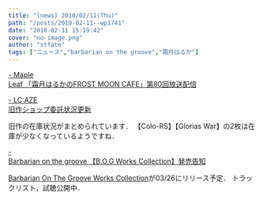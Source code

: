 ```yaml
---
title: "[news] 2010/02/11(Thu)"
path: "/posts/2010-02-11--wp1741"
date: "2010-02-11 15:19:42"
cover: "no-image.png"
author: "stfate"
tags: ["ニュース","barbarian on the groove","霜月はるか"]
---
```


<style type="text/css">
<!--
p {white-space: pre-wrap};
-->
</style>

<a  href="http://www.timerocket.co.jp/fmc/" target="_blank">- Maple Leaf 「霜月はるかのFROST MOON CAFE」第80回放送配信</a>
<div ></div>

<a  href="http://r-lmina.sakura.ne.jp/" target="_blank">- LC:AZE 旧作ショップ委託状況更新</a>
<div >旧作の在庫状況がまとめられています．
【Colo-RS】【Glorias War】の2枚は在庫が少なくなっているようですね．</div>

<a  href="http://www.astronotes.jp/bog-official/index.html" target="_blank">- Barbarian on the groove 【B.O.G Works Collection】発売告知</a>
<div ><a href="http://arielwave.jp/title_100210.html" target="_blank">Barbarian On The Groove Works Collection</a>が03/26にリリース予定．
トラックリスト，試聴公開中．</div>